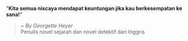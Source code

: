 "**Kita semua niscaya mendapat keuntungan jika kau berkesempatan ke sana!**"

> ~ _By Georgette Heyer_  
Penulis novel sejarah dan novel detektif dari Inggris
